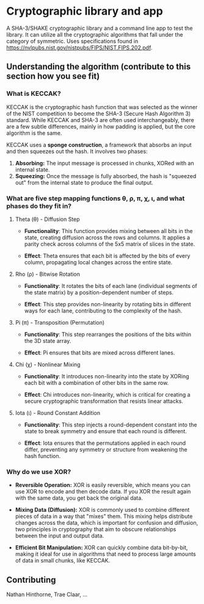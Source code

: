 # Cryptographic library and app

A SHA-3/SHAKE cryptographic library and a command line app to test the library. It can utilize all the cryptographic algorithms that fall under the category of symmetric. Uses specifications found in https://nvlpubs.nist.gov/nistpubs/FIPS/NIST.FIPS.202.pdf.

## Understanding the algorithm (contribute to this section how you see fit)

### What is KECCAK?

KECCAK is the cryptographic hash function that was selected as the winner of the NIST competition to become the SHA-3 (Secure Hash Algorithm 3) standard. While KECCAK and SHA-3 are often used interchangeably, there are a few subtle differences, mainly in how padding is applied, but the core algorithm is the same.

KECCAK uses a **sponge construction**, a framework that absorbs an input and then squeezes out the hash. It involves two phases:

1. **Absorbing:** The input message is processed in chunks, XORed with an internal state.
2. **Squeezing:** Once the message is fully absorbed, the hash is "squeezed out" from the internal state to produce the final output.

### What are five step mapping functions θ, ρ, π, χ, ι, and what phases do they fit in?

1. Theta (θ) - Diffusion Step
    * **Functionality**: This function provides mixing between all bits in the state, creating diffusion across the rows and columns. It applies a parity check across columns of the 5x5 matrix of slices in the state.

    * **Effect**: Theta ensures that each bit is affected by the bits of every column, propagating local changes across the entire state.

2. Rho (ρ) - Bitwise Rotation
    * **Functionality**: It rotates the bits of each lane (individual segments of the state matrix) by a position-dependent number of steps.

    * **Effect**: This step provides non-linearity by rotating bits in different ways for each lane, contributing to the complexity of the hash.

3. Pi (π) - Transposition (Permutation)
    * **Functionality**: This step rearranges the positions of the bits within the 3D state array.

    * **Effect**: Pi ensures that bits are mixed across different lanes.

4. Chi (χ) - Nonlinear Mixing

    * **Functionality**: It introduces non-linearity into the state by XORing each bit with a combination of other bits in the same row.

    * **Effect**: Chi introduces non-linearity, which is critical for creating a secure cryptographic transformation that resists linear attacks.

5. Iota (ι) - Round Constant Addition

    * **Functionality**: This step injects a round-dependent constant into the state to break symmetry and ensure that each round is different.

    * **Effect**: Iota ensures that the permutations applied in each round differ, preventing any symmetry or structure from weakening the hash function.

### Why do we use XOR?

* **Reversible Operation:** XOR is easily reversible, which means you can use XOR to encode and then decode data. If you XOR the result again with the same data, you get back the original data.

* **Mixing Data (Diffusion):** XOR is commonly used to combine different pieces of data in a way that "mixes" them. This mixing helps distribute changes across the data, which is important for confusion and diffusion, two principles in cryptography that aim to obscure relationships between the input and output data.

* **Efficient Bit Manipulation:** XOR can quickly combine data bit-by-bit, making it ideal for use in algorithms that need to process large amounts of data in small chunks, like KECCAK.

## Contributing

Nathan Hinthorne, Trae Claar, ...